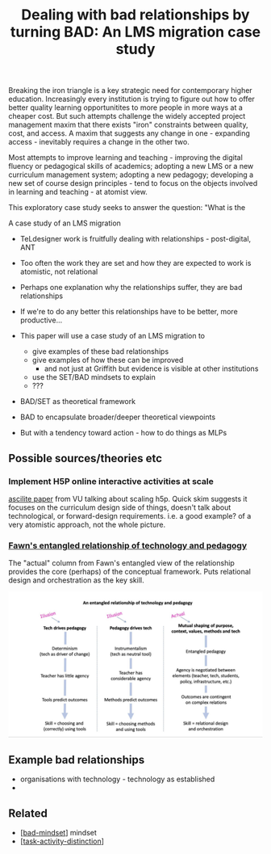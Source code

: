 ﻿---
title: 'Dealing with bad relationships by turning BAD: An LMS migration case study'
---
Breaking the iron triangle is a key strategic need for contemporary higher education. Increasingly every institution is trying to figure out how to offer better quality learning opportunitites to more people in more ways at a cheaper cost. But such attempts challenge the widely accepted project management maxim that there exists "iron" constraints between quality, cost, and access. A maxim that suggests any change in one - expanding access - inevitably requires a change in the other two.

Most attempts to improve learning and teaching - improving the digital fluency or pedagogical skills of academics; adopting a new LMS or a new curriculum management system; adopting a new pedagogy; developing a new set of course design principles -  tend to focus on the objects involved in learning and teaching - at atomist view.

This exploratory case study seeks to answer the question: "What is the 

A case study of an LMS migration
- TeLdesigner work is fruitfully dealing with relationships - post-digital, ANT
- Too often the work they are set and how they are expected to work is atomistic, not relational
- Perhaps one explanation why the relationships suffer, they are bad relationships
- If we're to do any better this relationships have to be better, more productive...
- This paper will use a case study of an LMS migration to
    - give examples of these bad relationships
    - give examples of how these can be improved
        - and not just at Griffith but evidence is visible at other institutions
    - use the SET/BAD mindsets to explain 
	- ???

- BAD/SET as theoretical framework
- BAD to encapsulate broader/deeper theoretical viewpoints
- But with a tendency toward action - how to do things as MLPs

## Possible sources/theories etc 

### Implement H5P online interactive activities at scale

[ascilite paper](https://www.researchgate.net/publication/356816265_Implementing_H5P_Online_Interactive_Activities_at_Scale/link/61aec9fefb3b7258a0a25765/download) from VU talking about scaling h5p.  Quick skim suggests it focuses on the curriculum design side of things, doesn't talk about technological, or forward-design requirements.  i.e. a good example? of a very atomistic approach, not the whole picture.

### [Fawn's entangled relationship of technology and pedagogy](https://open.ed.ac.uk/an-entangled-pedagogy-views-of-the-relationship-between-technology-and-pedagogy/)

The "actual" column from Fawn's entangled view of the relationship provides the core (perhaps) of the conceptual framework. Puts relational design and orchestration as the key skill.

![](Fawns-entangled-relationship.png)

## Example bad relationships

- organisations with technology - technology as established
- 
## Related

- [[bad-mindset]] mindset
- [[task-activity-distinction]]


[//begin]: # "Autogenerated link references for markdown compatibility"
[bad-mindset]: ../CASA/bad-mindset "The BAD (Bricolage, Affordances, Distribution) mindset"
[task-activity-distinction]: ../Design/task-activity-distinction "The distinction between task and activity"
[//end]: # "Autogenerated link references"